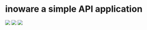 # inoware a simple API application


![](https://github.com/Manasranjanpati/inoware/blob/master/screenshots/1.png)
![](https://github.com/Manasranjanpati/inoware/blob/master/screenshots/2.png)
![](https://github.com/Manasranjanpati/inoware/blob/master/screenshots/3.png)
